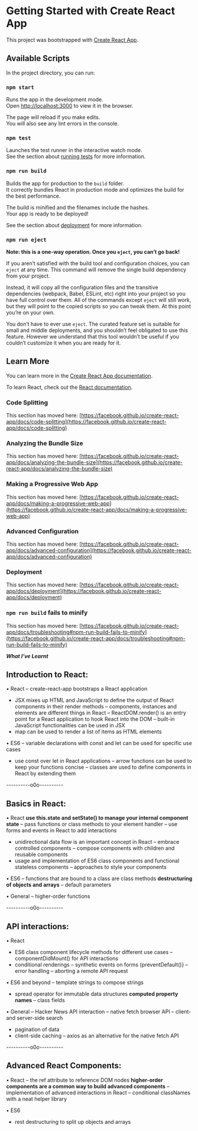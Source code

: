 # Getting Started with Create React App

This project was bootstrapped with [Create React App](https://github.com/facebook/create-react-app).

## Available Scripts

In the project directory, you can run:

### `npm start`

Runs the app in the development mode.\
Open [http://localhost:3000](http://localhost:3000) to view it in the browser.

The page will reload if you make edits.\
You will also see any lint errors in the console.

### `npm test`

Launches the test runner in the interactive watch mode.\
See the section about [running tests](https://facebook.github.io/create-react-app/docs/running-tests) for more information.

### `npm run build`

Builds the app for production to the `build` folder.\
It correctly bundles React in production mode and optimizes the build for the best performance.

The build is minified and the filenames include the hashes.\
Your app is ready to be deployed!

See the section about [deployment](https://facebook.github.io/create-react-app/docs/deployment) for more information.

### `npm run eject`

**Note: this is a one-way operation. Once you `eject`, you can’t go back!**

If you aren’t satisfied with the build tool and configuration choices, you can `eject` at any time. This command will remove the single build dependency from your project.

Instead, it will copy all the configuration files and the transitive dependencies (webpack, Babel, ESLint, etc) right into your project so you have full control over them. All of the commands except `eject` will still work, but they will point to the copied scripts so you can tweak them. At this point you’re on your own.

You don’t have to ever use `eject`. The curated feature set is suitable for small and middle deployments, and you shouldn’t feel obligated to use this feature. However we understand that this tool wouldn’t be useful if you couldn’t customize it when you are ready for it.

## Learn More

You can learn more in the [Create React App documentation](https://facebook.github.io/create-react-app/docs/getting-started).

To learn React, check out the [React documentation](https://reactjs.org/).

### Code Splitting

This section has moved here: [https://facebook.github.io/create-react-app/docs/code-splitting](https://facebook.github.io/create-react-app/docs/code-splitting)

### Analyzing the Bundle Size

This section has moved here: [https://facebook.github.io/create-react-app/docs/analyzing-the-bundle-size](https://facebook.github.io/create-react-app/docs/analyzing-the-bundle-size)

### Making a Progressive Web App

This section has moved here: [https://facebook.github.io/create-react-app/docs/making-a-progressive-web-app](https://facebook.github.io/create-react-app/docs/making-a-progressive-web-app)

### Advanced Configuration

This section has moved here: [https://facebook.github.io/create-react-app/docs/advanced-configuration](https://facebook.github.io/create-react-app/docs/advanced-configuration)

### Deployment

This section has moved here: [https://facebook.github.io/create-react-app/docs/deployment](https://facebook.github.io/create-react-app/docs/deployment)

### `npm run build` fails to minify

This section has moved here: [https://facebook.github.io/create-react-app/docs/troubleshooting#npm-run-build-fails-to-minify](https://facebook.github.io/create-react-app/docs/troubleshooting#npm-run-build-fails-to-minify)


***What I've Learnt***
## Introduction to React:
• React
– create-react-app bootstraps a React application
* JSX mixes up HTML and JavaScript to define the output of React components in their render methods
– components, instances and elements are different things in React
– ReactDOM.render() is an entry point for a React application to hook React into the DOM
– built-in JavaScript functionalities can be used in JSX
* map can be used to render a list of items as HTML elements

• ES6
– variable declarations with const and let can be used for specific use cases
* use const over let in React applications
– arrow functions can be used to keep your functions concise
– classes are used to define components in React by extending them

----------o0o----------

## Basics in React:
• React
**use this.state and setState() to manage your internal component state**
– pass functions or class methods to your element handler
– use forms and events in React to add interactions
* unidirectional data flow is an important concept in React
– embrace controlled components
– compose components with children and reusable components
* usage and implementation of ES6 class components and functional stateless components
– approaches to style your components

• ES6
– functions that are bound to a class are class methods
**destructuring of objects and arrays**
– default parameters

• General
– higher-order functions

----------o0o----------

## API interactions:
• React
* ES6 class component lifecycle methods for different use cases
– componentDidMount() for API interactions
* conditional renderings
– synthetic events on forms {preventDefault()}
– error handling
– aborting a remote API request

• ES6 and beyond
– template strings to compose strings
* spread operator for immutable data structures
**computed property names**
– class fields

• General
– Hacker News API interaction
– native fetch browser API
– client- and server-side search
* pagination of data
* client-side caching
– axios as an alternative for the native fetch API

----------o0o----------

## Advanced React Components:
• React
– the ref attribute to reference DOM nodes
**higher-order components are a common way to build advanced components**
– implementation of advanced interactions in React
– conditional classNames with a neat helper library

• ES6
* rest destructuring to split up objects and arrays
